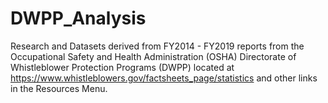 # DWPP_Analysis
Research and Datasets derived from FY2014 - FY2019 reports from the Occupational Safety and Health Administration (OSHA) Directorate of Whistleblower Protection Programs (DWPP) located at https://www.whistleblowers.gov/factsheets_page/statistics and other links in the Resources Menu.
